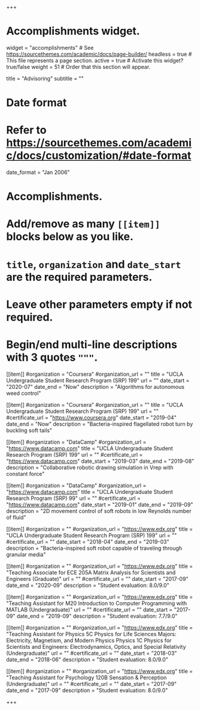 +++
# Accomplishments widget.
widget = "accomplishments"  # See https://sourcethemes.com/academic/docs/page-builder/
headless = true  # This file represents a page section.
active = true  # Activate this widget? true/false
weight = 51  # Order that this section will appear.

title = "Advisoring"
subtitle = ""

# Date format
#   Refer to https://sourcethemes.com/academic/docs/customization/#date-format
date_format = "Jan 2006"

# Accomplishments.
#   Add/remove as many `[[item]]` blocks below as you like.
#   `title`, `organization` and `date_start` are the required parameters.
#   Leave other parameters empty if not required.
#   Begin/end multi-line descriptions with 3 quotes `"""`.


[[item]]
  #organization = "Coursera"
  #organization_url = ""
  title = "UCLA Undergraduate Student Research Program (SRP) 199"
  url = ""
  date_start = "2020-07"
  date_end = "Now"
  description = "Algorithms for autonomous weed control"

[[item]]
  #organization = "Coursera"
  #organization_url = ""
  title = "UCLA Undergraduate Student Research Program (SRP) 199"
  url = ""
  #certificate_url = "https://www.coursera.org"
  date_start = "2019-04"
  date_end = "Now"
  description = "Bacteria-inspired flagellated robot turn by buckling soft tails"

[[item]]
  #organization = "DataCamp"
  #organization_url = "https://www.datacamp.com"
  title = "UCLA Undergraduate Student Research Program (SRP) 199"
  url = ""
  #certificate_url = "https://www.datacamp.com"
  date_start = "2019-03"
  date_end = "2019-08"
  description = "Collaborative robotic drawing simulation in Vrep with constant force"

[[item]]
  #organization = "DataCamp"
  #organization_url = "https://www.datacamp.com"
  title = "UCLA Undergraduate Student Research Program (SRP) 99"
  url = ""
  #certificate_url = "https://www.datacamp.com"
  date_start = "2019-01"
  date_end = "2019-09"
  description = "2D movement control of soft robots in low Reynolds number of fluid"

[[item]]
  #organization = ""
  #organization_url = "https://www.edx.org"
  title = "UCLA Undergraduate Student Research Program (SRP) 199"
  url = ""
  #certificate_url = ""
  date_start = "2018-04"
  date_end = "2019-03"
  description = "Bacteria-inspired soft robot capable of traveling through granular media"

[[item]]
  #organization = ""
  #organization_url = "https://www.edx.org"
  title = "Teaching Associate for ECE 205A Matrix Analysis for Scientists and Engineers (Graduate)"
  url = ""
  #certificate_url = ""
  date_start = "2017-09"
  date_end = "2020-09"
  description = "Student evaluation: 8.0/9.0"  

[[item]]
  #organization = ""
  #organization_url = "https://www.edx.org"
  title = "Teaching Assistant for M20 Introduction to Computer Programming with MATLAB (Undergraduate)"
  url = ""
  #certificate_url = ""
  date_start = "2017-09"
  date_end = "2019-09"
  description = "Student evaluation: 7.7/9.0" 

[[item]]
  #organization = ""
  #organization_url = "https://www.edx.org"
  title = "Teaching Assistant for Physics 5C Physics for Life Sciences Majors: Electricity, Magnetism, and Modern Physics
Physics 1C Physics for Scientists and Engineers: Electrodynamics, Optics, and Special Relativity (Undergraduate)"
  url = ""
  #certificate_url = ""
  date_start = "2018-03"
  date_end = "2018-06"
  description = "Student evaluation: 8.0/9.0" 

  [[item]]
  #organization = ""
  #organization_url = "https://www.edx.org"
  title = "Teaching Assistant for Psychology 120B Sensation & Perception (Undergraduate)"
  url = ""
  #certificate_url = ""
  date_start = "2017-09"
  date_end = "2017-09"
  description = "Student evaluation: 8.0/9.0" 

+++

